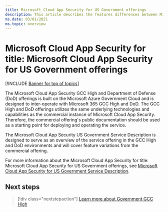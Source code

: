 ```yaml
---
title: Microsoft Cloud App Security for US Government offerings
description: This article describes the features differences between Microsoft Cloud App Security for US Government offerings and the commercial offering.
ms.date: 03/01/2021
ms.topic: overview
---
```

# Microsoft Cloud App Security for title: Microsoft Cloud App Security for US Government offerings

[!INCLUDE [Banner for top of topics](includes/banner.md)]

The Microsoft Cloud App Security GCC High and Department of Defense (DoD) offerings is built on the Microsoft Azure Government Cloud and is designed to inter-operate with Microsoft 365 GCC High and DoD. The GCC High and DoD offerings utilizes the same underlying technologies and capabilities as the commercial instance of Microsoft Cloud App Security. Therefore, the commercial offering's public documentation should be used as a starting point for deploying and operating the service.

The Microsoft Cloud App Security US Government Service Description is designed to serve as an overview of the service offering in the GCC High and DoD environments and will cover feature variations from the commercial offering.

For more information about the Microsoft Cloud App Security for title: Microsoft Cloud App Security for US Government offerings, see [Microsoft Cloud App Security for US Government Service Description](/enterprise-mobility-security/solutions/ems-cloud-app-security-govt-service-description).

## Next steps

> [!div class="nextstepaction"]
> [Learn more about Government GCC High](/enterprise-mobility-security/solutions/ems-govt-service-description)
